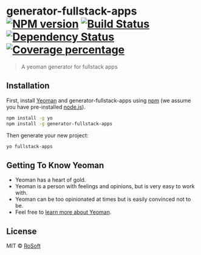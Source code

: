 # generator-fullstack-apps [![NPM version][npm-image]][npm-url] [![Build Status][travis-image]][travis-url] [![Dependency Status][daviddm-image]][daviddm-url] [![Coverage percentage][coveralls-image]][coveralls-url]
> A yeoman generator for fullstack apps

## Installation

First, install [Yeoman](http://yeoman.io) and generator-fullstack-apps using [npm](https://www.npmjs.com/) (we assume you have pre-installed [node.js](https://nodejs.org/)).

```bash
npm install -g yo
npm install -g generator-fullstack-apps
```

Then generate your new project:

```bash
yo fullstack-apps
```

## Getting To Know Yeoman

 * Yeoman has a heart of gold.
 * Yeoman is a person with feelings and opinions, but is very easy to work with.
 * Yeoman can be too opinionated at times but is easily convinced not to be.
 * Feel free to [learn more about Yeoman](http://yeoman.io/).

## License

MIT © [RoSoft]()


[npm-image]: https://badge.fury.io/js/generator-fullstack-apps.svg
[npm-url]: https://npmjs.org/package/generator-fullstack-apps
[travis-image]: https://travis-ci.org/rosoftdeveloper/generator-fullstack-apps.svg?branch=master
[travis-url]: https://travis-ci.org/rosoftdeveloper/generator-fullstack-apps
[daviddm-image]: https://david-dm.org/rosoftdeveloper/generator-fullstack-apps.svg?theme=shields.io
[daviddm-url]: https://david-dm.org/rosoftdeveloper/generator-fullstack-apps
[coveralls-image]: https://coveralls.io/repos/rosoftdeveloper/generator-fullstack-apps/badge.svg
[coveralls-url]: https://coveralls.io/r/rosoftdeveloper/generator-fullstack-apps
